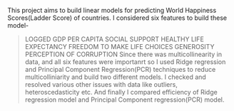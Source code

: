 This project aims to build linear models for predicting World Happiness Scores(Ladder Score) of countries. 
I considered six features to build these model-
  > LOGGED GDP PER CAPITA
  > SOCIAL SUPPORT
  > HEALTHY LIFE EXPECTANCY
  > FREEDOM TO MAKE LIFE CHOICES
  > GENEROSITY
  > PERCEPTION OF CORRUPTION 
Since there was multicollinearity in data, and all six features were importanrt so I used Ridge regression and Principal Component Regression(PCR) techniques to reduce multicolliniarity and build two different models.
I checked and resolved various other issues with data like outliers, heteroscedasticity etc.
And finally I compared efficiency of Ridge regression model and Principal Component regression(PCR) model.
